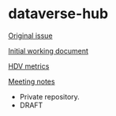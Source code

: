 # dataverse-hub

[Original issue](https://github.com/IQSS/dataverse-pm/issues/271)

[Initial working document](https://docs.google.com/document/d/1lPoQLBt0tLjSLz7Jzm_MUxSS5bKu6ZRuoOmFkOGf_FI/edit)

[HDV metrics](https://docs.google.com/document/d/1AgaLtvCP5t6jmfNYyXoCGXLZVJqNTVD_fTGFKKFC4XY/edit)

[Meeting notes](https://docs.google.com/document/d/1DKNXvPLqX3L4sdHnViea1RaAv5kAcPQXh_YXTSWUzeU/edit#heading=h.8ukwaoy3aqdd)

 - Private repository.
 - DRAFT
